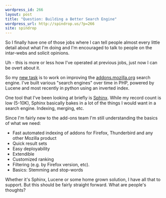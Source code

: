 ```yaml
---
wordpress_id: 266
layout: post
title: "Question: Building a Better Search Engine"
wordpress_url: http://spindrop.us/?p=266
site: spindrop
---
```

So I finally have one of those jobs where I can tell people almost every little detail about what I'm doing and I'm encouraged to talk to people on the intar-webs and solicit opinions.

Uh - this is more or less how I've operated at previous jobs, just now I can be overt about it.

So my [new task](https://bugzilla.mozilla.org/show_bug.cgi?id=498999) is to work on improving the [addons.mozilla.org](http://addons.mozilla.org) search engine.  I've built various "search engines" over time in PHP, powered by Lucene and most recently in python using an inverted index.

One tool that I've been looking at briefly is [Sphinx](http://sphinxsearch.com/).  While my record count is low (5-10K), Sphinx basically bakes in a lot of the things I would want in a search engine.  Indexing, merging, etc.

Since I'm fairly new to the add-ons team I'm still understanding the basics of what we need:

* Fast automated indexing of addons for Firefox, Thunderbird and any other Mozilla product
* Quick result sets
* Easy deployability
* Extendible
* Customized ranking
* Filtering (e.g. by Firefox version, etc).
* Basics: Stemming and stop-words

Whether it's Sphinx, Lucene or some home grown solution, I have all that to support.  But this should be fairly straight forward.  What are people's thoughts?
